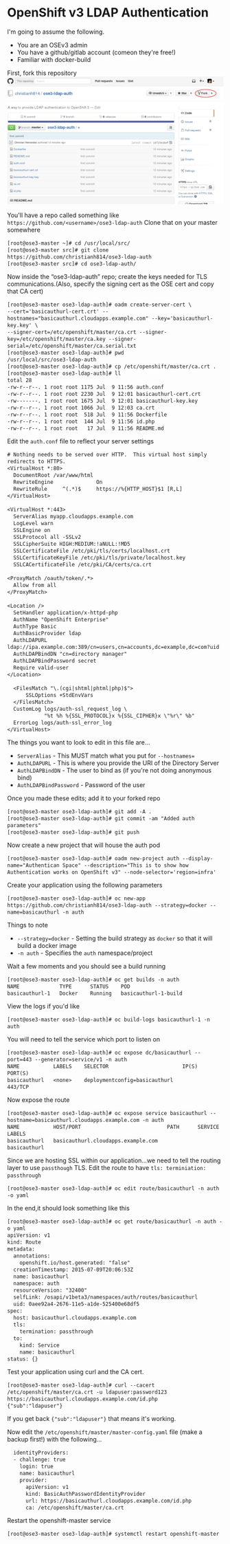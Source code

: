 # OpenShift v3 LDAP Authentication

I'm going to assume the following.

  * You are an OSEv3 admin
  * You have a github/gitlab account (comeon they're free!)
  * Familiar with docker-build

First, fork this repository
![ldapfork](images/ldap-fork.jpg)

You'll have a repo called something like `https://github.com/<username>/ose3-ldap-auth` Clone that on your master somewhere 
```
[root@ose3-master ~]# cd /usr/local/src/
[root@ose3-master src]# git clone https://github.com/christianh814/ose3-ldap-auth
[root@ose3-master src]# cd ose3-ldap-auth/
```

Now inside the “ose3-ldap-auth” repo; create the keys needed for TLS communications.(Also, specify the signing cert as the OSE cert and copy that CA cert)
```
[root@ose3-master ose3-ldap-auth]# oadm create-server-cert \
--cert='basicauthurl-cert.crt' --hostnames="basicauthurl.cloudapps.example.com" --key='basicauthurl-key.key' \
--signer-cert=/etc/openshift/master/ca.crt --signer-key=/etc/openshift/master/ca.key --signer-serial=/etc/openshift/master/ca.serial.txt
[root@ose3-master ose3-ldap-auth]# pwd
/usr/local/src/ose3-ldap-auth
[root@ose3-master ose3-ldap-auth]# cp /etc/openshift/master/ca.crt .
[root@ose3-master ose3-ldap-auth]# ll
total 28
-rw-r--r--. 1 root root 1175 Jul  9 11:56 auth.conf
-rw-r--r--. 1 root root 2230 Jul  9 12:01 basicauthurl-cert.crt
-rw-------. 1 root root 1675 Jul  9 12:01 basicauthurl-key.key
-rw-r--r--. 1 root root 1066 Jul  9 12:03 ca.crt
-rw-r--r--. 1 root root  518 Jul  9 11:56 Dockerfile
-rw-r--r--. 1 root root  144 Jul  9 11:56 id.php
-rw-r--r--. 1 root root   17 Jul  9 11:56 README.md
```

Edit the `auth.conf` file to reflect your server settings 
```
# Nothing needs to be served over HTTP.  This virtual host simply redirects to HTTPS.
<VirtualHost *:80>
  DocumentRoot /var/www/html
  RewriteEngine              On
  RewriteRule     ^(.*)$     https://%{HTTP_HOST}$1 [R,L]
</VirtualHost>

<VirtualHost *:443>
  ServerAlias myapp.cloudapps.example.com
  LogLevel warn
  SSLEngine on
  SSLProtocol all -SSLv2
  SSLCipherSuite HIGH:MEDIUM:!aNULL:!MD5
  SSLCertificateFile /etc/pki/tls/certs/localhost.crt
  SSLCertificateKeyFile /etc/pki/tls/private/localhost.key
  SSLCACertificateFile /etc/pki/CA/certs/ca.crt

<ProxyMatch /oauth/token/.*>
  Allow from all
</ProxyMatch>

<Location />
  SetHandler application/x-httpd-php
  AuthName "OpenShift Enterprise"
  AuthType Basic
  AuthBasicProvider ldap
  AuthLDAPURL ldap://ipa.example.com:389/cn=users,cn=accounts,dc=example,dc=com?uid
  AuthLDAPBindDN "cn=directory manager"
  AuthLDAPBindPassword secret
  Require valid-user
</Location>

  <FilesMatch "\.(cgi|shtml|phtml|php)$">
      SSLOptions +StdEnvVars
  </FilesMatch>
  CustomLog logs/auth-ssl_request_log \
            "%t %h %{SSL_PROTOCOL}x %{SSL_CIPHER}x \"%r\" %b"
  ErrorLog logs/auth-ssl_error_log
</VirtualHost>
```

The things you want to look to edit in this file are…

  * `ServerAlias` - This MUST match what you put for `--hostnames=`
  * `AuthLDAPURL` - This is where you provide the URI of the Directory Server
  * `AuthLDAPBindDN` - The user to bind as (if you're not doing anonymous bind)
  * `AuthLDAPBindPassword` - Password of the user


Once you made these edits; add it to your forked repo 
```
[root@ose3-master ose3-ldap-auth]# git add -A .
[root@ose3-master ose3-ldap-auth]# git commit -am "Added auth parameters"
[root@ose3-master ose3-ldap-auth]# git push
```

Now create a new project that will house the auth pod
```
[root@ose3-master ose3-ldap-auth]# oadm new-project auth --display-name="Authentican Space" --description="This is to show how Authentication works on OpenShift v3" --node-selector='region=infra'
```

Create your application using the following parameters
```
[root@ose3-master ose3-ldap-auth]# oc new-app https://github.com/christianh814/ose3-ldap-auth --strategy=docker --name=basicauthurl -n auth
```

Things to note

  * `--strategy=docker` - Setting the build strategy as `docker` so that it will build a docker image
  * `-n auth` - Specifies the `auth` namespace/project

Wait a few moments and you should see a build running
```
[root@ose3-master ose3-ldap-auth]# oc get builds -n auth
NAME             TYPE      STATUS    POD
basicauthurl-1   Docker    Running   basicauthurl-1-build
```

View the logs if you'd like
```
[root@ose3-master ose3-ldap-auth]# oc build-logs basicauthurl-1 -n auth
```

You will need to tell the service which port to listen on
```
[root@ose3-master ose3-ldap-auth]# oc expose dc/basicauthurl --port=443 --generator=service/v1 -n auth
NAME           LABELS    SELECTOR                        IP(S)     PORT(S)
basicauthurl   <none>    deploymentconfig=basicauthurl             443/TCP
```

Now expose the route
```
[root@ose3-master ose3-ldap-auth]# oc expose service basicauthurl --hostname=basicauthurl.cloudapps.example.com -n auth
NAME           HOST/PORT                            PATH      SERVICE        LABELS
basicauthurl   basicauthurl.cloudapps.example.com             basicauthurl 
```

Since we are hosting SSL within our application...we need to tell the routing layer to use `passthough` TLS. Edit the route to have `tls: terminiation: passthrough`
```
[root@ose3-master ose3-ldap-auth]# oc edit route/basicauthurl -n auth -o yaml
```

In the end,it should look something like this
```
[root@ose3-master ose3-ldap-auth]# oc get route/basicauthurl -n auth -o yaml 
apiVersion: v1
kind: Route
metadata:
  annotations:
    openshift.io/host.generated: "false"
  creationTimestamp: 2015-07-09T20:06:53Z
  name: basicauthurl
  namespace: auth
  resourceVersion: "32400"
  selfLink: /osapi/v1beta3/namespaces/auth/routes/basicauthurl
  uid: 0aee92a4-2676-11e5-a1de-525400e68df5
spec:
  host: basicauthurl.cloudapps.example.com
  tls:
    termination: passthrough
  to:
    kind: Service
    name: basicauthurl
status: {}
```

Test your application using curl and the CA cert.
```
[root@ose3-master ose3-ldap-auth]# curl --cacert /etc/openshift/master/ca.crt -u ldapuser:password123 https://basicauthurl.cloudapps.example.com/id.php
{"sub":"ldapuser"}
```

If you get back `{"sub":"ldapuser"}` that means it's working.

Now edit the `/etc/openshift/master/master-config.yaml` file (make a backup first!) with the following…
```
  identityProviders:
  - challenge: true
    login: true
    name: basicauthurl
    provider:
      apiVersion: v1
      kind: BasicAuthPasswordIdentityProvider
      url: https://basicauthurl.cloudapps.example.com/id.php
      ca: /etc/openshift/master/ca.crt
```

Restart the openshift-master service
```
[root@ose3-master ose3-ldap-auth]# systemctl restart openshift-master
```
